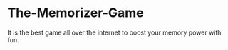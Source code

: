 # The-Memorizer-Game
It is the best game all over the internet to boost your memory power with fun.
